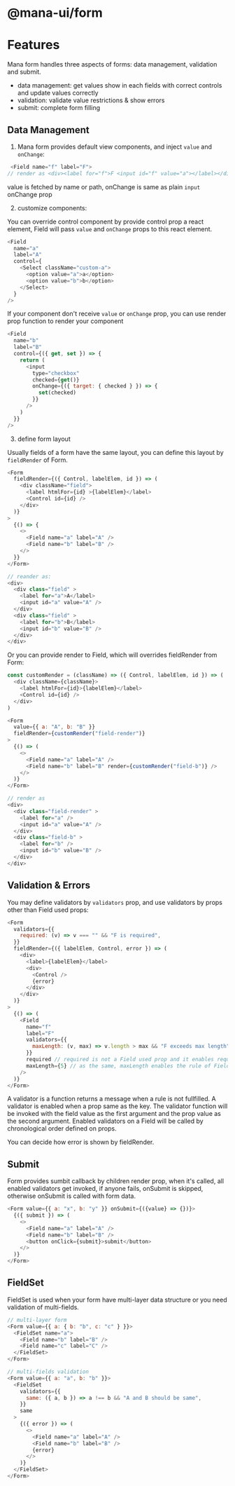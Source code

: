 # @mana-ui/form

# Features

Mana form handles three aspects of forms: data management, validation and submit.

- data management: get values show in each fields with correct controls and update values correctly
- validation: validate value restrictions & show errors
- submit: complete form filling

## Data Management

1. Mana form provides default view components, and inject `value` and `onChange`:

```javascript
 <Field name="f" label="F">
// render as <div><label for="f">F <input id="f" value="a"></label></div>
```

value is fetched by name or path, onChange is same as plain `input` onChange prop

2. customize components:

You can override control component by provide control prop a react element, Field will pass `value` and `onChange` props to this react element.

```javascript
<Field
  name="a"
  label="A"
  control={
    <Select className="custom-a">
      <option value="a">a</option>
      <option value="b">b</option>
    </Select>
  }
/>
```

If your component don't receive `value` or `onChange` prop, you can use render prop function to render your component

```javascript
<Field
  name="b"
  label="B"
  control={({ get, set }) => {
    return (
      <input
        type="checkbox"
        checked={get()}
        onChange={({ target: { checked } }) => {
          set(checked)
        }}
      />
    )
  }}
/>
```

3. define form layout

Usually fields of a form have the same layout, you can define this layout by `fieldRender` of Form.

```javascript
<Form
  fieldRender={({ Control, labelElem, id }) => (
    <div className="field">
      <label htmlFor={id} >{labelElem}</label>
      <Control id={id} />
    </div>
  )}
>
  {() => {
    <>
      <Field name="a" label="A" />
      <Field name="b" label="B" />
    </>
  }}
</Form>

// reander as:
<div>
  <div class="field" >
    <label for="a">A</label>
    <input id="a" value="A" />
  </div>
  <div class="field" >
    <label for="b">B</label>
    <input id="b" value="B" />
  </div>
</div>
```

Or you can provide render to Field, which will overrides fieldRender from Form:

```javascript
const customRender = (className) => ({ Control, labelElem, id }) => (
  <div className={className}>
    <label htmlFor={id}>{labelElem}</label>
    <Control id={id} />
  </div>
)

<Form
  value={{ a: "A", b: "B" }}
  fieldRender={customRender("field-render")}
>
  {() => (
    <>
      <Field name="a" label="A" />
      <Field name="b" label="B" render={customRender("field-b")} />
    </>
  )}
</Form>

// render as
<div>
  <div class="field-render" >
    <label for="a" />
    <input id="a" value="A" />
  </div>
  <div class="field-b" >
    <label for="b" />
    <input id="b" value="B" />
  </div>
</div>
```

## Validation & Errors

You may define validators by `validators` prop, and use validators by props other than Field used props:

```javascript
<Form
  validators={{
    required: (v) => v === "" && "F is required",
  }}
  fieldRender={({ labelElem, Control, error }) => (
    <div>
      <label>{labelElem}</label>
      <div>
        <Control />
        {error}
      </div>
    </div>
  )}
>
  {() => (
    <Field
      name="f"
      label="F"
      validators={{
        maxLength: (v, max) => v.length > max && "F exceeds max length",
      }}
      required // required is not a Field used prop and it enables required rule defined in Form validators
      maxLength={5} // as the same, maxLength enables the rule of Field validator with the param 5
    />
  )}
</Form>
```

A validator is a function returns a message when a rule is not fullfilled. A validator is enabled when a prop same as the key. The validator function will be invoked with the field value as the first argument and the prop value as the second argument. Enabled validators on a Field will be called by chronological order defined on props.

You can decide how error is shown by fieldRender.

## Submit

Form provides sumbit callback by children render prop, when it's called, all enabled validators get invoked, if anyone fails, onSubmit is skipped, otherwise onSubmit is called with form data.

```javascript
<Form value={{ a: "x", b: "y" }} onSubmit={({value} => {})}>
  {({ submit }) => (
    <>
      <Field name="a" label="A" />
      <Field name="b" label="B" />
      <button onClick={submit}>submit</button>
    </>
  )}
</Form>
```

## FieldSet

FieldSet is used when your form have multi-layer data structure or you need validation of multi-fields.

```javascript
// multi-layer form
<Form value={{ a: { b: "b", c: "c" } }}>
  <FieldSet name="a">
    <Field name="b" label="B" />
    <Field name="c" label="C" />
  </FieldSet>
</Form>

// multi-fields validation
<Form value={{ a: "a", b: "b" }}>
  <FieldSet
    validators={{
      same: ({ a, b }) => a !== b && "A and B should be same",
    }}
    same
  >
    {({ error }) => (
      <>
        <Field name="a" label="A" />
        <Field name="b" label="B" />
        {error}
      </>
    )}
  </FieldSet>
</Form>
```
